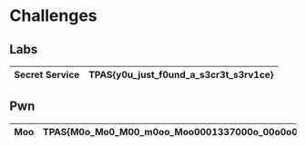 # Challenges

## Labs

| Secret Service | TPAS{y0u_just_f0und_a_s3cr3t_s3rv1ce} |
| -------------- | ------------------------------------- |

## Pwn

| Moo | TPAS{M0o_Mo0_M00_m0oo_Moo0001337000o_00o0o0om0o} |
| --- | ------------------------------------------------ |
